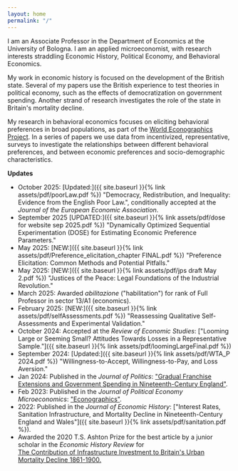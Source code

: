 ```yaml
---
layout: home
permalink: "/"
---
```


I am an Associate Professor in the Department of Economics at the University of Bologna. I am an applied microeconomist, with research interests straddling Economic History, Political Economy, and Behavioral Economics.

My work in economic history is focused on the development of the British state. Several of my papers use the British experience to test theories in political economy, such as the effects of democratization on government spending. Another strand of research investigates the role of the state in Britain's mortality decline.

My research in behavioral economics focuses on eliciting behavioral preferences in broad populations, as part of the [World Econographics Project](http://www.its.caltech.edu/~snowberg/wep.html). In a series of papers we use data from incentivized, representative, surveys to investigate the relationships between different behavioral preferences, and between economic preferences and socio-demographic characteristics.

**Updates**
- October 2025: [Updated:]({{ site.baseurl }}{% link assets/pdf/poorLaw.pdf %}) "Democracy, Redistribution, and Inequality: Evidence from the English Poor Law.", conditionally accepted at the _Journal of the European Economic Association_.
- September 2025 [UPDATED:]({{ site.baseurl }}{% link assets/pdf/dose for website sep 2025.pdf %}) "Dynamically Optimized Sequential Experimentation (DOSE) for Estimating Economic Preference Parameters." 
- May 2025: [NEW:]({{ site.baseurl }}{% link assets/pdf/Preference_elicitation_chapter FINAL.pdf %}) "Preference Elicitation: Common Methods and Potential Pitfalls."
- May 2025: [NEW:]({{ site.baseurl }}{% link assets/pdf/jps draft May 2.pdf %}) "Justices of the Peace: Legal Foundations of the Industrial Revolution."
- March 2025: Awarded _abilitazione_ ("habilitation") for rank of Full Professor in sector 13/A1 (economics). 
- February 2025: [NEW:]({{ site.baseurl }}{% link assets/pdf/selfAssessments.pdf %}) "Reassessing Qualitative Self-Assessments and Experimental Validation."
- October 2024: Accepted at the _Review of Economic Studies_: ["Looming Large or Seeming Small? Attitudes Towards Losses in a Representative Sample."]({{ site.baseurl }}{% link assets/pdf/loomingLargeFinal.pdf %})
- September 2024: [Updated:]({{ site.baseurl }}{% link assets/pdf/WTA_P 2024.pdf %}) "Willingness-to-Accept, Willingness-to-Pay, and Loss Aversion."
- Jan 2024: Published in the _Journal of Politics_:  ["Gradual Franchise Extensions and Government Spending in Nineteenth-Century England"](https://www.journals.uchicago.edu/doi/10.1086/726930).  
- Feb 2023: Published in the _Journal of Political Economy Microeconomics_: ["Econographics"](https://www.journals.uchicago.edu/doi/full/10.1086/723044). 
- 2022: Published in the _Journal of Economic History_: ["Interest Rates, Sanitation Infrastructure, and Mortality
Decline in Nineteenth-Century England and Wales"]({{ site.baseurl }}{% link assets/pdf/sanitation.pdf %}). 
- Awarded the 2020 T.S. Ashton Prize for the best article by a junior scholar in the _Economic History Review_ for <br> [The Contribution of Infrastructure Investment to Britain's Urban Mortality Decline 1861-1900.](https://onlinelibrary.wiley.com/doi/abs/10.1111/ehr.12699)

